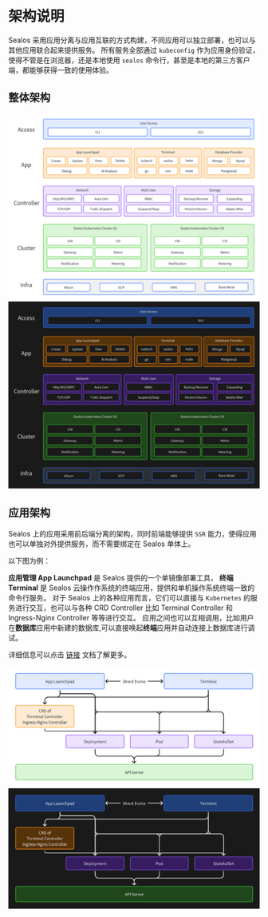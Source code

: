 # 架构说明

Sealos 采用应用分离与应用互联的方式构建，不同应用可以独立部署，也可以与其他应用联合起来提供服务。
所有服务全部通过 `kubeconfig` 作为应用身份验证，使得不管是在浏览器，还是本地使用 `sealos` 命令行，甚至是本地的第三方客户端，都能够获得一致的使用体验。

## 整体架构

![Architecture](./images/architecture_light.png#gh-light-mode-only)![Architecture](./images/architecture_dark.png#gh-dark-mode-only)

## 应用架构

Sealos 上的应用采用前后端分离的架构，同时前端能够提供 `SSR` 能力，使得应用也可以单独对外提供服务，而不需要绑定在 Sealos 单体上。

以下图为例：

**应用管理 App Launchpad** 是 Sealos 提供的一个单镜像部署工具， **终端 Terminal** 是 Sealos 云操作作系统的终端应用，提供和单机操作系统终端一致的命令行服务。
对于 Sealos 上的各种应用而言，它们可以直接与 `Kubernetes` 的服务进行交互，也可以与各种 CRD Controller 比如 Terminal Controller 和 Ingress-Nginx Controller 等等进行交互。
应用之间也可以互相调用，比如用户在**数据库**应用中新建的数据库,可以直接唤起**终端**应用并自动连接上数据库进行调试。

详细信息可以点击 [链接](../../guides) 文档了解更多。

![Application](./images/application_light.png#gh-light-mode-only)![Application](./images/application_dark.png#gh-dark-mode-only)